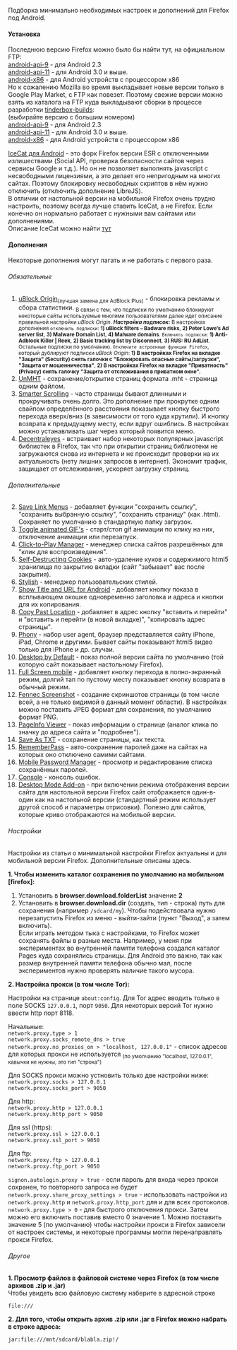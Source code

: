 Подборка минимально необходимых настроек и дополнений для Firefox под Android. <br>

#### Установка

Последнюю версию Firefox можно было бы найти тут, на официальном FTP: <br>
[android-api-9](https://ftp.mozilla.org/pub/mozilla.org/mobile/releases/latest/android-api-9/) - для Android 2.3 <br>
[android-api-11](https://ftp.mozilla.org/pub/mozilla.org/mobile/releases/latest/android-api-11/) - для Android 3.0 и выше. <br>
[android-x86](https://ftp.mozilla.org/pub/mozilla.org/mobile/releases/latest/android-x86/) - для Android устройств с процессором x86 <br>
Но к сожалению Mozilla во время выкладывает новые версии только в Google Play Market, с FTP как повезет. Поэтому свежие версии можно взять из каталога на FTP куда выкладывают сборки в процессе разработки [tinderbox-builds](https://ftp.mozilla.org/pub/mobile/tinderbox-builds/): <br>
(выбирайте версию с большим номером) <br>
[android-api-9](https://ftp.mozilla.org/pub/mobile/tinderbox-builds/mozilla-release-android-api-9/) - для Android 2.3 <br>
[android-api-11](https://ftp.mozilla.org/pub/mobile/tinderbox-builds/mozilla-release-android-api-11/) - для Android 3.0 и выше. <br>
[android-x86](https://ftp.mozilla.org/pub/mobile/tinderbox-builds/mozilla-release-android-x86/) - для Android устройств с процессором x86

[IceCat для Android](https://ftp.gnu.org/gnu/gnuzilla/) - это форк Firefox версии ESR с отключенными излишествами (Social API, проверка безопасности сайтов через сервисы Google и т.д.). Но он не позволяет выполнять javascript с несвободными лицензиями, а это делает его непригодным на многих сайтах. Поэтому блокировку несвободных скриптов в нём нужно отключить (отключить дополнение LibreJS). <br>
В отличии от настольной версии на мобильной Firefox очень трудно настроить, поэтому всегда лучше ставить IceCat, а не Firefox. Если конечно он нормально работает с нужными вам сайтами или дополнениями. <br>
Описание IceCat можно найти [тут](https://www.opennet.ru/cgi-bin/opennet/ks.cgi?mask=icecat)

#### Дополнения

Некоторые дополнения могут лагать и не работать с первого раза.

###### Обязательные

1. [uBlock Origin](https://addons.mozilla.org/ru/android/addon/ublock-origin)<sub>(лучшая замена для AdBlock Plus)</sub> - блокировка рекламы и сбора статистики. <sub>В связи с тем, что подписки по умолчанию блокируют некоторые сайты используемые многими пользователями далее идет описание правильной настройки _uBlock Origin_. <em>**Настройка подписок:**</em> В настройках дополнения ```отключить подписки```: **1) uBlock filters – Badware risks**, **2) Peter Lowe’s Ad server list‎**, **3) Malware Domain List‎**, **4) Malware domains‎**. ```Включить подписки```: **1) Anti-Adblock Killer | Reek‎**, **2) Basic tracking list by Disconnect‎**, __3) RUS: RU AdList__. Остальные подписки по умолчанию. ```Отключите встроенные функции Firefox```, который дублируют подписки _uBlock Origin_: **1) В настройках Firefox на вкладке "Защита" (Security) снять галочки с "Блокировать опасные сайты/загрузки", "Защита от мошенничества"**, **2) В настройках Firefox на вкладке "Приватность" (Privacy) снять галочку "Защита от отслеживания в приватном окне".**</sub><br>
2. [UnMHT](https://addons.mozilla.org/ru/android/addon/unmht/) - сохранение/открытие страниц формата .mht - страница одним файлом. <br>
3. [Smarter Scrolling](https://addons.mozilla.org/ru/android/addon/smarter-scrolling/) - часто страницы бывают длинными и прокручивать очень долго. Это дополнение при прокрутке одним свайпом определённого расстояния показывает кнопку быстрого перехода вверх/вниз (в зависимости от того куда крутили). И кнопку возврата к предыдущему месту, если вдруг ошиблись. В настройках можно устанавливать шаг через который появится меню. <br>
4. [Decentraleyes](https://addons.mozilla.org/ru/android/addon/decentraleyes/) - встраивает набор некоторых популярных javascript библиотек в Firefox, так что при открытии страниц библиотеки не загружаются снова из интернета и не происходит проверки на их актуальность (нету лишних запросов в интернет). Экономит трафик, защищает от отслеживания, ускоряет загрузку страниц.

###### Дополнительные

2. [Save Link Menus](https://addons.mozilla.org/ru/android/addon/save-link-menus/) - добавляет функции "сохранить ссылку", "сохранить выбранную ссылку", "сохранить страницу" (как .html). Сохраняет по умолчанию в стандартную папку загрузок. <br>
4. [Toggle animated GIF's](https://addons.mozilla.org/ru/android/addon/toggle-animated-gifs/) - старт/стоп gif анимации по клику на них, отключение анимации или перезапуск. <br>
5. [Click-to-Play Manager](https://addons.mozilla.org/ru/android/addon/click-to-play-manager/) - менеджер списка сайтов разрешённых для "клик для воспроизведения". <br>
6. [Self-Destructing Cookies](https://addons.mozilla.org/ru/android/addon/self-destructing-cookies/) - авто-удаление куков и содержимого html5 хранилища по закрытию вкладки (сайт "забывает" вас после закрытия). <br>
7. [Stylish](https://addons.mozilla.org/ru/android/addon/stylish/) - менеджер пользовательских стилей. <br>
8. [Show Title and URL for Android](https://addons.mozilla.org/ru/android/addon/show-title-and-url-for-android/) - добавляет кнопку показа в всплывающем окошке одновременно заголовка и адреса и кнопки для их копирования. <br>
9. [Copy Past Location](https://addons.mozilla.org/ru/android/addon/copy-paste-location/) - добавляет в адрес кнопку "вставить и перейти" и "вставить и перейти (в новой вкладке)", "копировать адрес страницы". <br>
10. [Phony](https://addons.mozilla.org/ru/android/addon/phony/) - набор user agent, браузер представляется сайту iPhone, iPad, Chrome и другими. Бывает сайты показывают html5 видео только для iPhone и др. случаи. <br>
11. [Desktop by Default](https://addons.mozilla.org/ru/android/addon/desktop-by-default/) - показ полной версии сайта по умолчанию (той которую сайт показывает настольному Firefox). <br>
13. [Full Screen mobile](https://addons.mozilla.org/ru/android/addon/full-screen-252573/) - добавляет кнопку перехода в полно-экранный режим, долгий тап по пустому месту показывает кнопку возврата в обычный режим. <br>
14. [Fennec Screenshot](https://addons.mozilla.org/ru/android/addon/fennec-screenshot/) - создание скриншотов страницы (в том числе всей, а не только видимой в данный момент области). В настройках можно поставить JPEG формат для сохранения, по умолчанию формат PNG. <br>
15. [PageInfo Viewer](https://addons.mozilla.org/ru/android/addon/pageinfo-viewer/) - показ информации о странице (аналог клика по значку до адреса сайта и "подробнее"). <br>
16. [Save As TXT](https://addons.mozilla.org/ru/android/addon/save-as-txt/) - сохранение страницы, как текста. <br>
17. [RememberPass](https://addons.mozilla.org/ru/android/addon/rememberpass/) - авто-сохранение паролей даже на сайтах на которых оно отключено самими сайтами. <br>
18. [Mobile Password Manager](https://addons.mozilla.org/ru/android/addon/mobile-password-manager/) - просмотр и редактирование списка сохранённых паролей. <br>
19. [Console](https://addons.mozilla.org/ru/android/addon/console/) - консоль ошибок. <br>
20. [Desktop Mode Add-on](https://addons.mozilla.org/ru/android/addon/desktop-mode-add-on/) - при включении режима отображения версии сайта для настольной версии Firefox сайт отображается один-в-один как на настольной версии (стандартный режим использует другой способ и параметры отрисовки). Полезно для сайтов, которые криво отображаются на мобильой версии. <br>

###### Настройки

Настройки из статьи о минимальной настройки Firefox актуальны и для мобильной версии Firefox. Дополнительные описаны здесь.

**1. Чтобы изменить каталог сохранения по умолчанию на мобильном [firefox]:** <br>
1. Установить в **browser.download.folderList** значение **2** <br>
2. Установить в **browser.download.dir** (создать, тип - строка) путь для сохранения (например ```/sdcard/my```). Чтобы подействовала нужно перезапустить Firefox из меню - выйти-зайти (пункт "Выход", а затем включить). <br>
Если играть методом тыка с настройками, то Firefox может сохранять файлы в разные места. Например, у меня при экспериментах во внутренней памяти телефона создался каталог Pages куда сохранялись страницы. Для Android это важно, так как размер внутренней памяти телефона обычно мал, после экспериментов нужно проверять наличие такого мусора.

**2. Настройка прокси (в том числе Tor):** <br>

Настройки на странице ```about:config```. Для Tor адрес вводить только в поле SOCKS ```127.0.0.1```, порт ```9050```. Для некоторых версий Tor нужно ввести http порт 8118.

Начальные:  
```network.proxy.type > 1```  
```network.proxy.socks_remote_dns > true```  
```network.proxy.no_proxies_on > "localhost, 127.0.0.1"``` - список адресов для которых прокси не используется <sub>(по умолчанию "localhost, 127.0.0.1", кавычки не нужны, это тип "строка")</sub>

Для SOCKS прокси можно устновить только две настройки ниже:  
```network.proxy.socks > 127.0.0.1```  
```network.proxy.socks_port > 9050```

Для http:  
```network.proxy.http > 127.0.0.1```  
```network.proxy.http_port > 9050```

Для ssl (https):  
```network.proxy.ssl > 127.0.0.1```  
```network.proxy.ssl_port > 9050```

Для ftp:  
```network.proxy.ftp > 127.0.0.1```  
```network.proxy.ftp_port > 9050```

```signon.autologin.proxy > true``` - если пароль для входа через прокси сохранен, то повторного запроса не будет  
```network.proxy.share_proxy_settings > true``` - использовать настройки из ```network.proxy.http``` и ```network.proxy.http_port``` для и для всех протоколов.
```network.proxy.type > 0``` - для быстрого отключения прокси. Затем можно его включить поставив вместо 0 значение 1. Можно поставить значение 5 (по умолчанию) чтобы настройки прокси в Firefox зависели от настроек системы, и некоторые программы могли перенаправлять прокси Firefox.

###### Другое

**1. Просмотр файлов в файловой системе через Firefox (в том числе архивов .zip и .jar)** <br>
Чтобы увидеть всю файловую систему наберите в адресной строке
```
file:///
```

**2. Для того, чтобы открыть архив .zip или .jar в Firefox можно набрать в строке адреса:** <br>
```
jar:file:///mnt/sdcard/blabla.zip!/
```
